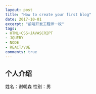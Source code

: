```yaml
---
layout: post
title: "How to create your first blog"
date: 2017-10-01
excerpt: "前端开发工程师一枚"
tags:
- HTML+CSS+JAVASCRIPT
- JQUERY
- NODE
- REACT/VUE
comments: true
---
```


## 个人介绍
姓名：谢朝森  性别：男
